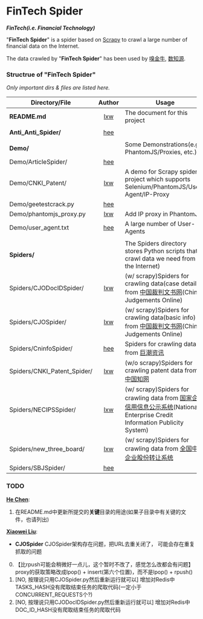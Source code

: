 # FinTech Spider
**_FinTech(i.e. Financial Technology)_**

"**FinTech Spider**" is a spider based on [Scrapy](https://scrapy.org/) to crawl a large number of financial data on the Internet.

The data crawled by "**FinTech Spider**" has been used by [嗅金牛](http://xiujinniu.com/xiujinniu/index.php), [数知源](http://datazhiyuan.com/datazhiyuan/index.php).


### Structrue of "FinTech Spider"
_Only important dirs & files are listed here._

| Directory/File | Author | Usage |
|------|:------:|------|
| **README.md** | [lxw](https://github.com/lxw0109) | The document for this project |
| | |
| **Anti_Anti_Spider/** | [hee](https://github.com/hee0624) |  |
| | |
| **Demo/** |  | Some Demonstrations(e.g. PhantomJS/Proxies, etc.) |
| Demo/ArticleSpider/ | [hee](https://github.com/hee0624) |  |
| Demo/CNKI_Patent/ | [lxw](https://github.com/lxw0109) | A demo for Scrapy spiders project which supports Selenium/PhantomJS/User-Agent/IP-Proxy |
| Demo/geetestcrack.py | [hee](https://github.com/hee0624) |  |
| Demo/phantomjs_proxy.py | [lxw](https://github.com/lxw0109) | Add IP proxy in PhantomJS |
| Demo/user_agent.txt | [hee](https://github.com/hee0624) | A large number of User-Agents |
| | |
| **Spiders/** |  | The Spiders directory stores Python scripts that crawl data we need from the Internet) |
| Spiders/CJODocIDSpider/ | [lxw](https://github.com/lxw0109) | (w/ scrapy)Spiders for crawling data(case details) from [中国裁判文书网](http://wenshu.court.gov.cn/)(China Judgements Online) |
| Spiders/CJOSpider/ | [lxw](https://github.com/lxw0109) | (w/ scrapy)Spiders for crawling data(basic info) from [中国裁判文书网](http://wenshu.court.gov.cn/)(China Judgements Online) |
| Spiders/CninfoSpider/ | [hee](https://github.com/hee0624) | Spiders for crawling data from [巨潮资讯](http://www.cninfo.com.cn/cninfo-new/information/companylist) |
| Spiders/CNKI_Patent_Spider/ | [lxw](https://github.com/lxw0109) | (w/o scrapy)Spiders for crawling patent data from [中国知网](http://cnki.net/) |
| Spiders/NECIPSSpider/ | [lxw](https://github.com/lxw0109) | (w/ scrapy)Spiders for crawling data from [国家企业信用信息公示系统](http://www.gsxt.gov.cn/corp-query-homepage.html)(National Enterprise Credit Information Publicity System) |
| Spiders/new_three_board/ | [lxw](https://github.com/lxw0109) | (w/ scrapy)Spiders for crawling data from [全国中小企业股份转让系统](http://www.neeq.com.cn/nq/listedcompany.html) |
| Spiders/SBJSpider/ | [hee](https://github.com/hee0624) |  |


### TODO
**[He Chen](https://github.com/hee0624)**:
1. 在README.md中更新所提交的**关键**目录的用途(如果子目录中有关键的文件，也请列出)

**[Xiaowei Liu](https://github.com/lxw0109)**:
+ **CJOSpider**
 CJOSpider架构存在问题，把URL去重关闭了， 可能会存在重复抓取的问题

 0. 【比rpush可能会稍微好一点儿，这个暂时不改了，感觉怎么改都会有问题】proxy的获取策略改成lpop() + insert(第六个位置)，而不是lpop() + rpush()
 1. [NO, 按理说只用CJOSpider.py然后重新运行就可以] 增加对Redis中TASKS_HASH没有爬取结束任务的爬取代码(一定小于CONCURRENT_REQUESTS个?)
 2. [NO, 按理说只用CJODocIDSpider.py然后重新运行就可以] 增加对Redis中DOC_ID_HASH没有爬取结束任务的爬取代码

